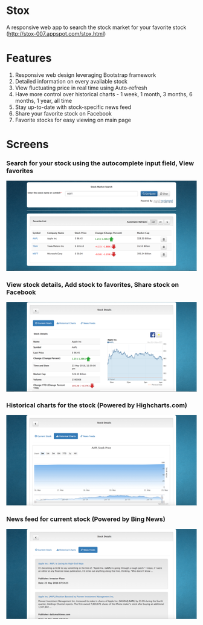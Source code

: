 # Stox
A responsive web app to search the stock market for your favorite stock (http://stox-007.appspot.com/stox.html)

# Features
1. Responsive web design leveraging Bootstrap framework
2. Detailed information on every available stock
3. View fluctuating price in real time using Auto-refresh
4. Have more control over historical charts - 1 week, 1 month, 3 months, 6 months, 1 year, all time
5. Stay up-to-date with stock-specific news feed
6. Share your favorite stock on Facebook
7. Favorite stocks for easy viewing on main page

# Screens
### Search for your stock using the autocomplete input field, View favorites
![alt tag](https://raw.githubusercontent.com/Sriniketh/stox_web_app/master/screenshots/1.png)

### View stock details, Add stock to favorites, Share stock on Facebook 
![alt tag](https://raw.githubusercontent.com/Sriniketh/stox_web_app/master/screenshots/2.png)

### Historical charts for the stock (Powered by Highcharts.com) 
![alt tag](https://raw.githubusercontent.com/Sriniketh/stox_web_app/master/screenshots/3.png)

### News feed for current stock (Powered by Bing News)
![alt tag](https://raw.githubusercontent.com/Sriniketh/stox_web_app/master/screenshots/4.png)

